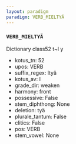 ```yaml
---
layout: paradigm
paradigm: VERB_MIELTYÄ
---
```

### ` VERB_MIELTYÄ `

Dictionary class52 t~l y
* kotus_tn: 52
* upos: VERB
* suffix_regex: ltyä
* kotus_av: I
* grade_dir: weaken
* harmony: front
* possessive: False
* stem_diphthong: None
* deletion: tyä
* plurale_tantum: False
* clitics: False
* pos: VERB
* stem_vowel: None
